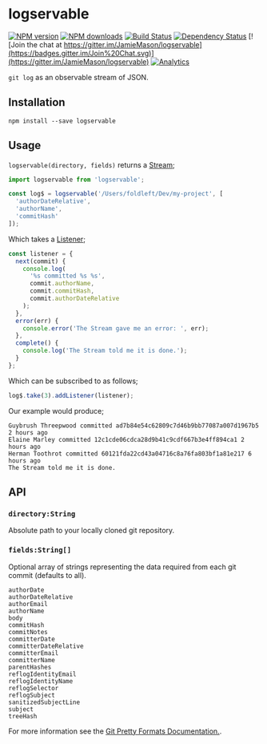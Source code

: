 # logservable

[![NPM version](http://img.shields.io/npm/v/logservable.svg?style=flat-square)](https://www.npmjs.com/package/logservable)
[![NPM downloads](http://img.shields.io/npm/dm/logservable.svg?style=flat-square)](https://www.npmjs.com/package/logservable)
[![Build Status](http://img.shields.io/travis/JamieMason/logservable/master.svg?style=flat-square)](https://travis-ci.org/JamieMason/logservable)
[![Dependency Status](http://img.shields.io/david/JamieMason/logservable.svg?style=flat-square)](https://david-dm.org/JamieMason/logservable)
[![Join the chat at https://gitter.im/JamieMason/logservable](https://badges.gitter.im/Join%20Chat.svg)](https://gitter.im/JamieMason/logservable)
[![Analytics](https://ga-beacon.appspot.com/UA-45466560-5/logservable?flat&useReferer)](https://github.com/igrigorik/ga-beacon)

`git log` as an observable stream of JSON.

## Installation

```
npm install --save logservable
```

## Usage

`logservable(directory, fields)` returns a [Stream](https://github.com/staltz/xstream#stream);

```js
import logservable from 'logservable';

const log$ = logservable('/Users/foldleft/Dev/my-project', [
  'authorDateRelative',
  'authorName',
  'commitHash'
]);
```

Which takes a [Listener](https://github.com/staltz/xstream#listener);

```js
const listener = {
  next(commit) {
    console.log(
      '%s committed %s %s',
      commit.authorName,
      commit.commitHash,
      commit.authorDateRelative
    );
  },
  error(err) {
    console.error('The Stream gave me an error: ', err);
  },
  complete() {
    console.log('The Stream told me it is done.');
  }
};
```

Which can be subscribed to as follows;

```js
log$.take(3).addListener(listener);
```

Our example would produce;

```
Guybrush Threepwood committed ad7b84e54c62809c7d46b9bb77087a007d1967b5 2 hours ago
Elaine Marley committed 12c1cde06cdca28d9b41c9cdf667b3e4ff894ca1 2 hours ago
Herman Toothrot committed 60121fda22cd43a04716c8a76fa803bf1a81e217 6 hours ago
The Stream told me it is done.
```

## API

### `directory:String`

Absolute path to your locally cloned git repository.

### `fields:String[]`

Optional array of strings representing the data required from each git commit (defaults to all).

```
authorDate
authorDateRelative
authorEmail
authorName
body
commitHash
commitNotes
committerDate
committerDateRelative
committerEmail
committerName
parentHashes
reflogIdentityEmail
reflogIdentityName
reflogSelector
reflogSubject
sanitizedSubjectLine
subject
treeHash
```

For more information see the [Git Pretty Formats Documentation.](https://git-scm.com/docs/pretty-formats).
